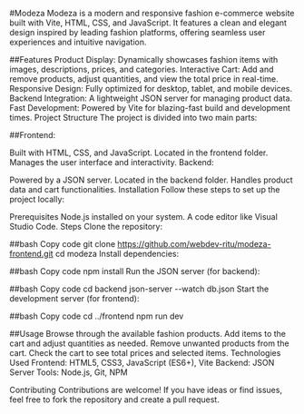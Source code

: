 #Modeza
Modeza is a modern and responsive fashion e-commerce website built with Vite, HTML, CSS, and JavaScript. It features a clean and elegant design inspired by leading fashion platforms, offering seamless user experiences and intuitive navigation.

##Features
Product Display: Dynamically showcases fashion items with images, descriptions, prices, and categories.
Interactive Cart: Add and remove products, adjust quantities, and view the total price in real-time.
Responsive Design: Fully optimized for desktop, tablet, and mobile devices.
Backend Integration: A lightweight JSON server for managing product data.
Fast Development: Powered by Vite for blazing-fast build and development times.
Project Structure
The project is divided into two main parts:

##Frontend:

Built with HTML, CSS, and JavaScript.
Located in the frontend folder.
Manages the user interface and interactivity.
Backend:

Powered by a JSON server.
Located in the backend folder.
Handles product data and cart functionalities.
Installation
Follow these steps to set up the project locally:

Prerequisites
Node.js installed on your system.
A code editor like Visual Studio Code.
Steps
Clone the repository:

##bash
Copy code
git clone https://github.com/webdev-ritu/modeza-frontend.git
cd modeza
Install dependencies:

##bash
Copy code
npm install
Run the JSON server (for backend):

##bash
Copy code
cd backend
json-server --watch db.json
Start the development server (for frontend):

##bash
Copy code
cd ../frontend
npm run dev


##Usage
Browse through the available fashion products.
Add items to the cart and adjust quantities as needed.
Remove unwanted products from the cart.
Check the cart to see total prices and selected items.
Technologies Used
Frontend: HTML5, CSS3, JavaScript (ES6+), Vite
Backend: JSON Server
Tools: Node.js, Git, NPM


Contributing
Contributions are welcome! If you have ideas or find issues, feel free to fork the repository and create a pull request.

